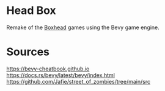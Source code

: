 # Head Box

Remake of the [Boxhead](http://www.boxheadx.com/) games using the Bevy game engine.

# Sources

https://bevy-cheatbook.github.io
https://docs.rs/bevy/latest/bevy/index.html
https://github.com/Jafie/street_of_zombies/tree/main/src

